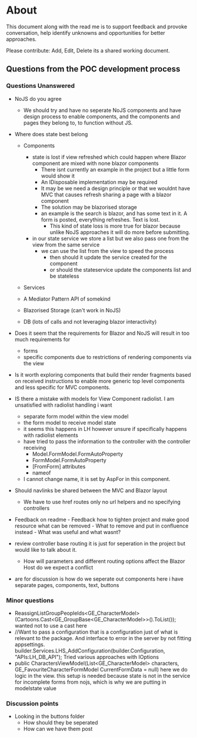 # About

This document along with the read me is to support feedback and provoke conversation, help identify unknowns and 
opportunities for better approaches.

Please contribute: Add, Edit, Delete its a shared working document.

## Questions from the POC development process


### Questions Unanswered

- NoJS do you agree
	- We should try and have no seperate NoJS components and have design process to enable components, and the 
components and pages they belong to, to function without JS.
- Where does state best belong
	- Components
		- state is lost if view refreshed which could happen where Blazor component are mixed with none blazor components
			- There isnt currently an example in the project but a little form would show it
			- An IDisposable implementation may be required
			- It may be we need a design principle or that we wouldnt have MVC that causes refresh sharing a page with a blazor component
			- The solution may be blazorised storage
			- an example is the search is blazor, and has some text in it. A form is posted, everything refreshes. Text is lost.
				- This kind of state loss is more true for blazor because unlike NoJS approaches it will do more before submitting.
		- in our state service we store a list but we also pass one from the view from the same service
			- we can use the list from the view to speed the process
				- then should it update the service created for the component
				- or should the stateservice update the components list and be stateless
				
	- Services
	- A Mediator Pattern API of somekind
	- Blazorised Storage (can't work in NoJS)
	- DB (lots of calls and not leveraging blazor interactivity)
- Does it seem that the requirements for Blazor and NoJS will result in too much requirements for
	- forms
	- specific components due to restrictions of rendering components via the view
- Is it worth exploring components that build their render fragments based on received instructions to enable more 
generic top level components and less specific for MVC components.
- IS there a mistake with models for View Component radiolist. I am unsatisfied with radiolist handling i want 
	- separate form model within the view model
	- the form model to receive model state
	- it seems this happens in LH however unsure if specifically happens with radiolist elements
	- have tried to pass the information to the controller with the controller receiving
		- Model.FormModel.FormAutoProperty
		- FormModel.FormAutoProperty
		- [FromForm] attributes
		- nameof
	- I cannot change name, it is set by AspFor in this component.
- Should navlinks be shared between the MVC and Blazor layout
	- We have to use href routes only no url helpers and no specifying controllers

- Feedback on readme
		- Feedback how to tighten project and make good resource what can be removed
		- What to remove and put in confluence instead
		- What was useful and what wasnt?
- review controller base routing it is just for seperation in the project but would like to talk about it.
	- How will parameters and different routing options affect the Blazor Host do we expect a conflict
- are for discussion is how do we seperate out components here i have separate pages, components, text, buttons

### Minor questions
- ReassignListGroupPeopleIds<GE_CharacterModel>(Cartoons.Cast<GE_GroupBase<GE_CharacterModel>>().ToList()); wanted not to use a cast here
- //Want to pass a configuration that is a configuration just of what is relevant to the package. And interface to error in the server by not fitting appsettings.
builder.Services.LHS_AddConfiguration(builder.Configuration, "APIs:LH_DB_API"); Tried various approaches with IOptions
-   public CharactersViewModel(List<GE_CharacterModel> characters, GE_FavouriteCharacterFormModel CurrentFormData = null) 
here we do logic in the view. this setup is needed because state is not in the service for incomplete forms from nojs, which is why we are putting in modelstate value

### Discussion points
- Looking in the buttons folder
	- How should they be seperated
	- How can we have them post 
	